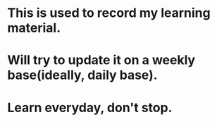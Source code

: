 # This is used to record my learning material.

# Will try to update it on a weekly base(ideally, daily base).

# Learn everyday, don't stop.